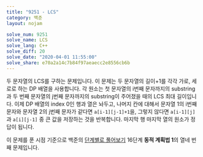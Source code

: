 ```yaml
---
title: "9251 - LCS"
category: 백준
layout: nojam

solve_num: 9251
solve_name: LCS
solve_lang: C++
solve_diff: 20
solve_date: "2020-04-01 11:55:00"
solve_share: e70a2a14c7b84f97aeaecc2e8556cb6b
---
```


두 문자열의 LCS를 구하는 문제입니다. 이 문제는 두 문자열의 길이+1를 각각 가로, 세로로 하는 DP 배열을 사용합니다. 각 원소는 첫 문자열의 i번째 문자까지의 substring과 두 번째 문자열의 j번째 문자까지의 substring이 주어졌을 때의 LCS 최대 길이입니다. 이제 DP 배열의 index 0인 행과 열은 놔두고, 나머지 칸에 대해서 문자열 1의 i번째 문자와 문자열 2의 j번째 문자가 같다면 `a[i-1][j-1]+1`을, 그렇지 않다면 `a[i-1][j]`과 `a[i][j-1]` 중 큰 값을 저장하는 것을 반복합니다. 마지막 행 마지막 열의 원소가 정답이 됩니다.

이 문제를 푼 시점 기준으로 백준의 [단계별로 풀어보기](http://noj.am/p/s) 16단계 **동적 계획법 1**의 열네 번째 문제입니다.

